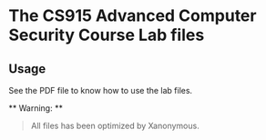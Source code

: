 # The CS915 Advanced Computer Security Course Lab files

## Usage

See the PDF file to know how to use the lab files.

** Warning: **
> All files has been optimized by Xanonymous.
